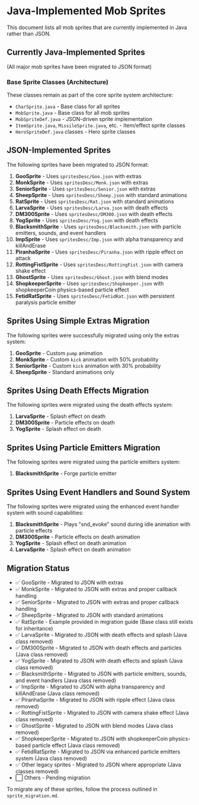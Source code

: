 # Java-Implemented Mob Sprites

This document lists all mob sprites that are currently implemented in Java rather than JSON.

## Currently Java-Implemented Sprites

(All major mob sprites have been migrated to JSON format)

### Base Sprite Classes (Architecture)
These classes remain as part of the core sprite system architecture:
- `CharSprite.java` - Base class for all sprites
- `MobSprite.java` - Base class for all mob sprites  
- `MobSpriteDef.java` - JSON-driven sprite implementation
- `ItemSprite.java`, `MissileSprite.java`, etc. - Item/effect sprite classes
- `HeroSpriteDef.java` classes - Hero sprite classes

## JSON-Implemented Sprites

The following sprites have been migrated to JSON format:

1. **GooSprite** - Uses `spritesDesc/Goo.json` with extras
2. **MonkSprite** - Uses `spritesDesc/Monk.json` with extras
3. **SeniorSprite** - Uses `spritesDesc/Senior.json` with extras
4. **SheepSprite** - Uses `spritesDesc/Sheep.json` with standard animations
5. **RatSprite** - Uses `spritesDesc/Rat.json` with standard animations
6. **LarvaSprite** - Uses `spritesDesc/Larva.json` with death effects
7. **DM300Sprite** - Uses `spritesDesc/DM300.json` with death effects
8. **YogSprite** - Uses `spritesDesc/Yog.json` with death effects
9. **BlacksmithSprite** - Uses `spritesDesc/Blacksmith.json` with particle emitters, sounds, and event handlers
10. **ImpSprite** - Uses `spritesDesc/Imp.json` with alpha transparency and killAndErase
11. **PiranhaSprite** - Uses `spritesDesc/Piranha.json` with ripple effect on attack
12. **RottingFistSprite** - Uses `spritesDesc/RottingFist.json` with camera shake effect
13. **GhostSprite** - Uses `spritesDesc/Ghost.json` with blend modes
14. **ShopkeeperSprite** - Uses `spritesDesc/Shopkeeper.json` with shopkeeperCoin physics-based particle effect
15. **FetidRatSprite** - Uses `spritesDesc/FetidRat.json` with persistent paralysis particle emitter

## Sprites Using Simple Extras Migration

The following sprites were successfully migrated using only the extras system:

1. **GooSprite** - Custom `pump` animation
2. **MonkSprite** - Custom `kick` animation with 50% probability
3. **SeniorSprite** - Custom `kick` animation with 30% probability
4. **SheepSprite** - Standard animations only

## Sprites Using Death Effects Migration

The following sprites were migrated using the death effects system:

1. **LarvaSprite** - Splash effect on death
2. **DM300Sprite** - Particle effects on death
3. **YogSprite** - Splash effect on death

## Sprites Using Particle Emitters Migration

The following sprites were migrated using the particle emitters system:

1. **BlacksmithSprite** - Forge particle emitter

## Sprites Using Event Handlers and Sound System

The following sprites were migrated using the enhanced event handler system with sound capabilities:

1. **BlacksmithSprite** - Plays "snd_evoke" sound during idle animation with particle effects
2. **DM300Sprite** - Particle effects on death animation
3. **YogSprite** - Splash effect on death animation
4. **LarvaSprite** - Splash effect on death animation

## Migration Status

- ✅ GooSprite - Migrated to JSON with extras
- ✅ MonkSprite - Migrated to JSON with extras and proper callback handling
- ✅ SeniorSprite - Migrated to JSON with extras and proper callback handling
- ✅ SheepSprite - Migrated to JSON with standard animations
- ✅ RatSprite - Example provided in migration guide (Base class still exists for inheritance)
- ✅ LarvaSprite - Migrated to JSON with death effects and splash (Java class removed)
- ✅ DM300Sprite - Migrated to JSON with death effects and particles (Java class removed)
- ✅ YogSprite - Migrated to JSON with death effects and splash (Java class removed)
- ✅ BlacksmithSprite - Migrated to JSON with particle emitters, sounds, and event handlers (Java class removed)
- ✅ ImpSprite - Migrated to JSON with alpha transparency and killAndErase (Java class removed)
- ✅ PiranhaSprite - Migrated to JSON with ripple effect (Java class removed)
- ✅ RottingFistSprite - Migrated to JSON with camera shake effect (Java class removed)
- ✅ GhostSprite - Migrated to JSON with blend modes (Java class removed)
- ✅ ShopkeeperSprite - Migrated to JSON with shopkeeperCoin physics-based particle effect (Java class removed)
- ✅ FetidRatSprite - Migrated to JSON via enhanced particle emitters system (Java class removed)
- ✅ Other legacy sprites - Migrated to JSON where appropriate (Java classes removed)
- ⬜ Others - Pending migration

To migrate any of these sprites, follow the process outlined in `sprite_migration.md`.
